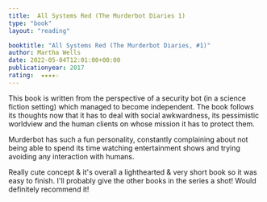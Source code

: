```yaml
---
title:  All Systems Red (The Murderbot Diaries 1) 
type: "book"
layout: "reading"

booktitle: "All Systems Red (The Murderbot Diaries, #1)"
author: Martha Wells
date: 2022-05-04T12:01:00+00:00
publicationyear: 2017
rating:  ★★★★☆
---
```


This book is written from the perspective of a
security bot (in a science fiction setting) which managed to
become independent. The book follows its thoughts now that it has to deal with social awkwardness, its pessimistic worldview and the human clients on
whose mission it has to protect them.

Murderbot has such a fun personality, constantly complaining about 
not being able to spend its time watching entertainment shows and trying avoiding any interaction with humans.

Really cute concept & it's overall a lighthearted & very short book so it was easy to finish. I'll probably give the other books in the series a shot! Would definitely recommend it!


